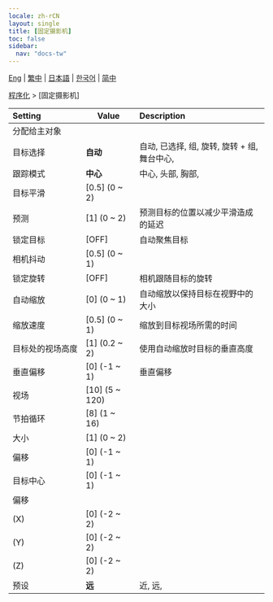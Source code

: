 ```yaml
---
locale: zh-rCN
layout: single
title: [固定摄影机]
toc: false
sidebar:
  nav: "docs-tw"
---
```

[Eng](/dancexr/menu/2025.4/motion/fixed_camera) | [繁中](/tw/dancexr/menu/2025.4/motion/fixed_camera) | [日本語](/jp/dancexr/menu/2025.4/motion/fixed_camera) | [한국어](/kr/dancexr/menu/2025.4/motion/fixed_camera) | [简中](/zh/dancexr/menu/2025.4/motion/fixed_camera)

[程序化](../menu#程序化) > [固定摄影机]



| Setting | Value | Description |
| :--- | --- | :--- |
|<nobr>分配给主对象</nobr>|| 
|<nobr>目标选择</nobr>| **自动** | 自动, 已选择, 组, 旋转, 旋转 + 组, 舞台中心,  |
|<nobr>跟踪模式</nobr>| **中心** | 中心, 头部, 胸部,  |
|<nobr>目标平滑</nobr>| [0.5] (0 ~ 2) | 
|<nobr>预测</nobr>| [1] (0 ~ 2) | 预测目标的位置以减少平滑造成的延迟
|<nobr>锁定目标</nobr>| [OFF] | 自动聚焦目标
|<nobr>相机抖动</nobr>| [0.5] (0 ~ 1) | 
|<nobr>锁定旋转</nobr>| [OFF] | 相机跟随目标的旋转
|<nobr>自动缩放</nobr>| [0] (0 ~ 1) | 自动缩放以保持目标在视野中的大小
|<nobr>缩放速度</nobr>| [0.5] (0 ~ 1) | 缩放到目标视场所需的时间
|<nobr>目标处的视场高度</nobr>| [1] (0.2 ~ 2) | 使用自动缩放时目标的垂直高度
|<nobr>垂直偏移</nobr>| [0] (-1 ~ 1) | 垂直偏移
|<nobr>视场</nobr>| [10] (5 ~ 120) | 
|<nobr>节拍循环</nobr>| [8] (1 ~ 16) | 
|<nobr>大小</nobr>| [1] (0 ~ 2) | 
|<nobr>偏移</nobr>| [0] (-1 ~ 1) | 
|<nobr>目标中心</nobr>| [0] (-1 ~ 1) | 
|<nobr>偏移</nobr>|| 
|<nobr>(X)</nobr>| [0] (-2 ~ 2) | 
|<nobr>(Y)</nobr>| [0] (-2 ~ 2) | 
|<nobr>(Z)</nobr>| [0] (-2 ~ 2) | 
|<nobr>预设</nobr>| **远** | 近, 远,  |
